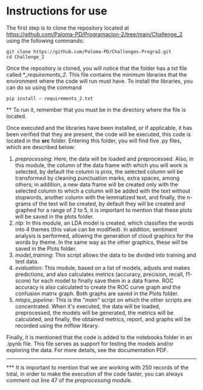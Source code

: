# Instructions for use
The first step is to clone the repository located at https://github.com/Paloma-PD/Programacion-2/tree/main/Challenge_2 using the following commands:

    git clone https://github.com/Paloma-PD/Challenges-Progra2.git
    cd Challenge_2

Once the repository is cloned, you will notice that the folder has a _txt_ file called *_*requirements_2*. This file contains the minimum libraries that the environment where the code will run must have. To install the libraries, you can do so using the command

    pip install – requirements_2.txt
** To run it, remember that you must be in the directory where the file is located.

Once executed and the libraries have been installed, or if applicable, it has been verified that they are present, the code will be executed, this code is located in the **src** folder. Entering this folder, you will find five .py files, which are described below:
1. _preprocessing_: Here, the data will be loaded and preprocessed. Also, in this module, the column of the data frame with which you will work is selected, by default the column is pros, the selected column will be transformed by cleaning punctuation marks, extra spaces, among others; in addition, a new data frame will be created only with the selected column to which a column will be added with the text without stopwords, another column with the lemmatized text, and finally, the n-grams of the text will be created, by default they will be created and graphed for a range of 2 to 5, it is important to mention that these plots will be saved in the plots folder.
2. _nlp_: In this module, an LDA model is created, which classifies the words into 4 themes (this value can be modified). In addition, sentiment analysis is performed, allowing the generation of cloud graphics for the words by theme. In the same way as the other graphics, these will be saved in the Plots folder.
3. _model_training_: This script allows the data to be divided into training and test data.
4. _evaluation_: This module, based on a list of models, adjusts and makes predictions, and also calculates metrics (accuracy, precision, recall, f1-score) for each model to finally save them in a data frame. ROC accuracy is also calculated to create the ROC curve graph and the confusion matrix graph. Both graphs are saved in the Plots folder.
5. _mlops_pipeline_: This is the *"main"* script on which the other scripts are concentrated. When it's executed, the data will be loaded, preprocessed, the models will be generated, the metrics will be calculated, and finally, the obtained metrics, report, and graphs will be recorded using the mlflow library.

Finally, it is mentioned that the code is added to the notebooks folder in an .ipynb file. This file serves as support for testing the models and/or exploring the data. For more details, see the documentation PDF.
******
*** It is important to mention that we are working with 250 records of the total, in order to make the execution of the code faster, you can always comment out line 47 of the _preprocessing_ module.
